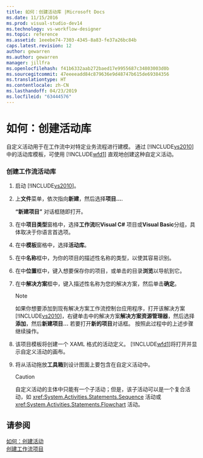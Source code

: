 ```yaml
---
title: 如何：创建活动库 |Microsoft Docs
ms.date: 11/15/2016
ms.prod: visual-studio-dev14
ms.technology: vs-workflow-designer
ms.topic: reference
ms.assetid: 1eeebe74-7303-4345-8a83-fe37a26bc84b
caps.latest.revision: 12
author: gewarren
ms.author: gewarren
manager: jillfra
ms.openlocfilehash: f41b6332aab272baed17e9955687c34803003d0b
ms.sourcegitcommit: 47eeeeadd84c879636e9d48747b615de69384356
ms.translationtype: HT
ms.contentlocale: zh-CN
ms.lasthandoff: 04/23/2019
ms.locfileid: "63444576"
---
```

# <a name="how-to-create-an-activity-library"></a>如何：创建活动库
自定义活动用于在工作流中对特定业务流程进行建模。 通过 [!INCLUDE[vs2010](../includes/vs2010-md.md)] 中的活动库模板，可使用 [!INCLUDE[wfd1](../includes/wfd1-md.md)] 直观地创建这种自定义活动。  
  
### <a name="to-create-a-workflow-activity-library"></a>创建工作流活动库  
  
1. 启动 [!INCLUDE[vs2010](../includes/vs2010-md.md)]。  
  
2. 上**文件**菜单，依次指向**新建**，然后选择**项目...**.  
  
     **“新建项目”** 对话框随即打开。  
  
3. 在中**项目类型**窗格中，选择**工作流**眖**Visual C#** 项目或**Visual Basic**分组，具体取决于你语言首选项。  
  
4. 在中**模板**窗格中，选择**活动库**。  
  
5. 在中**名称**框中，为你的项目的描述性名称的类型，以使其容易识别。  
  
6. 在中**位置**框中，键入想要保存你的项目，或单击的目录**浏览**以导航到它。  
  
7. 在中**解决方案**框中，键入描述性名称为您的解决方案，然后单击**确定**。  
  
    > [!NOTE]
    > 如果你想要添加到现有解决方案工作流控制台应用程序，打开该解决方案[!INCLUDE[vs2010](../includes/vs2010-md.md)]，右键单击中的解决方案**解决方案资源管理器**，然后选择**添加**，然后**新建项目...** 若要打开**新的项目**对话框。 按照此过程中的上述步骤继续操作。  
  
8. 该项目模板将创建一个 XAML 格式的活动定义。 [!INCLUDE[wfd1](../includes/wfd1-md.md)]将打开并显示自定义活动的画布。  
  
9. 将从活动拖放**工具箱**到设计图面上要包含在自定义活动中。  
  
    > [!CAUTION]
    > 自定义活动的主体中只能有一个子活动；但是，该子活动可以是一个复合活动，如 <xref:System.Activities.Statements.Sequence> 活动或 <xref:System.Activities.Statements.Flowchart> 活动。  
  
## <a name="see-also"></a>请参阅  
 [如何：创建活动](http://msdn.microsoft.com/library/c09b1e99-21b5-4d96-9c04-ec31db3f4436)   
 [创建工作流项目](../workflow-designer/creating-a-workflow-project.md)